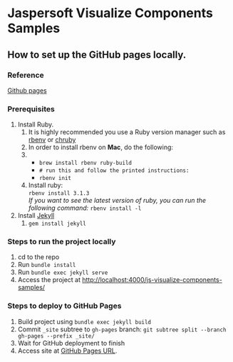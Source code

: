 # Jaspersoft Visualize Components Samples

## How to set up the GitHub pages locally.

### Reference

[Github pages](https://docs.github.com/en/pages/setting-up-a-github-pages-site-with-jekyll/testing-your-github-pages-site-locally-with-jekyll)

### Prerequisites

<ol>
    <li> Install Ruby.
        <ol>
            <li>
                It is highly recommended you use a Ruby version manager such as <a href="https://github.com/rbenv/rbenv">rbenv</a> or <a href="https://github.com/postmodern/chruby">chruby</a>
            </li> 
            <li> In order to install rbenv on <b>Mac</b>, do the following: </li>
            <li>
                <ul>
                    <li>
                        <code>brew install rbenv ruby-build</code>
                    </li>
                    <li>
                        <code># run this and follow the printed instructions:</code>
                    </li>
                    <li>
                        <code>rbenv init</code>
                    </li>
                </ul>
            </li>
            <li> Install ruby: <br>
                <code>rbenv install 3.1.3</code>
            </li>
            <i>If you want to see the latest version of ruby, you can run the following command:</i>
            <code>rbenv install -l</code>
        </ol>
    </li>
    <li>
        Install <a href="https://jekyllrb.com/docs/installation/macos/">Jekyll</a>
        <ol>
            <li>
                <code>gem install jekyll</code>
            </li>
        </ol>
    </li>
</ol>

### Steps to run the project locally
1. cd to the repo
2. Run ```bundle install```
3. Run ```bundle exec jekyll serve```
4. Access the project at [http://localhost:4000/js-visualize-components-samples/](http://localhost:4000/js-visualize-components-samples/)


### Steps to deploy to GitHub Pages 

1. Build project using `bundle exec jekyll build`
1. Commit `_site` subtree to `gh-pages` branch: `git subtree split --branch gh-pages --prefix _site/`
1. Wait for GitHub deployment to finish
1. Access site at [GitHub Pages URL](https://jaspersoft.github.io/js-visualize-components-samples/).
